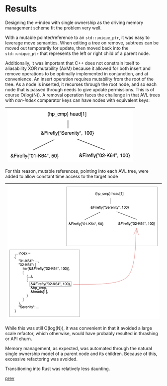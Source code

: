 # Results

Designing the v-index with single ownership as the driving memory management scheme fit the problem very well. 

With a mutable pointer/reference to an `std::unique_ptr`, it was easy to leverage move semantics. When editing a tree on remove, subtrees can be moved out temporarily for update, then moved back into the `std::unique_ptr` that represents the left or right child of a parent node.

Additionally, it was important that C++ does not constrain itself to aliasability XOR mutability (AxM) because it allowed for both insert and remove operations to be optimally implemented in conjunction, and at convenience. An insert operation requires mutability from the root of the tree. As a node is inserted, it recurses through the root node, and so each node that is passed through needs to give update permissions. This is of course O(log(N)). A removal operation faces the challenge in that AVL trees with *non-index* comparator keys can have nodes with equivalent keys:

|![v_index_dupl_cmp_key](v_index_dupl_cmp_key.png)|
|---|

For this reason, mutable references, pointing into each AVL tree, were added to allow constant time access to the target node

|![v_index_dupl_cmp_key_sln](v_index_dupl_cmp_key_sln.png)|
|---|

While this was still O(log(N)), it was convenient in that it avoided a large scale refactor, which otherwise, would have probably resulted in thrashing or API churn.

Memory management, as expected, was automated through the natural single ownership model of a parent node and its children. Because of this, excessive refactoring was avoided. 

Transitioning into Rust was relatively less daunting.

[prev](part6.md)
